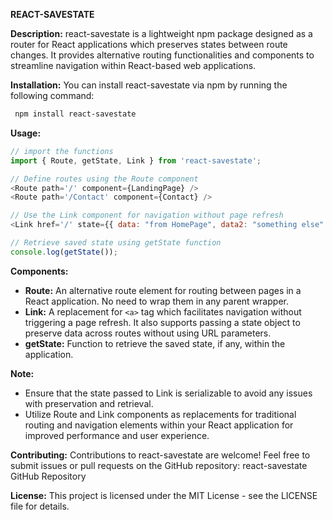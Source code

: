 

**REACT-SAVESTATE**


**Description:** react-savestate is a lightweight npm package designed as a router for React applications which preserves states between route changes. It provides alternative routing functionalities and components to streamline navigation within React-based web applications.

**Installation:** You can install react-savestate via npm by running the following command:



```bash
 npm install react-savestate
 ```

**Usage:**

```javascript
// import the functions
import { Route, getState, Link } from 'react-savestate';
```
```javascript
// Define routes using the Route component
<Route path='/' component={LandingPage} />
<Route path='/Contact' component={Contact} />
```
```javascript
// Use the Link component for navigation without page refresh
<Link href='/' state={{ data: "from HomePage", data2: "something else" }}>Go to contact</Link>
```
```javascript
// Retrieve saved state using getState function
console.log(getState());
```

**Components:**

-   **Route:** An alternative route element for routing between pages in a React application. No need to wrap them in any parent wrapper.
-   **Link:** A replacement for `<a>` tag which facilitates navigation without triggering a page refresh. It also supports passing a state object to preserve data across routes without using URL parameters.
-   **getState:** Function to retrieve the saved state, if any, within the application.



**Note:**

-   Ensure that the state passed to Link is serializable to avoid any issues with preservation and retrieval.
-   Utilize Route and Link components as replacements for traditional routing and navigation elements within your React application for improved performance and user experience.

**Contributing:** Contributions to react-savestate are welcome! Feel free to submit issues or pull requests on the GitHub repository: react-savestate GitHub Repository

**License:** This project is licensed under the MIT License - see the LICENSE file for details.
